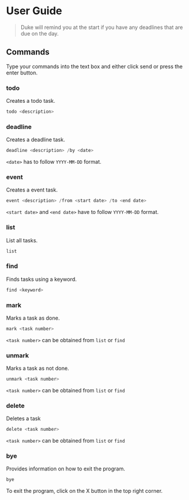# User Guide
>Duke will remind you at the start if you have any deadlines that are due on the day.

## Commands
Type your commands into the text box and either click send or press the enter button.

### todo
Creates a todo task.
```java
todo <description>
```
### deadline
Creates a deadline task.
```java
deadline <description> /by <date>
```
```<date>``` has to follow `YYYY-MM-DD` format.


### event
Creates a event task.
```java
event <description> /from <start date> /to <end date>
```
```<start date>``` and ```<end date>``` have to follow `YYYY-MM-DD` format.


### list
List all tasks.
```java
list
```


### find
Finds tasks using a keyword.
```java
find <keyword>
```

### mark
Marks a task as done.
```java
mark <task number>
```
```<task number>``` can be obtained from ```list``` or ```find```

### unmark
Marks a task as not done.
```java
unmark <task number>
```
```<task number>``` can be obtained from ```list``` or ```find```

### delete
Deletes a task
```java
delete <task number>
```
```<task number>``` can be obtained from ```list``` or ```find```

### bye
Provides information on how to exit the program.
```java
bye
```

To exit the program, click on the X button in the top right corner.
